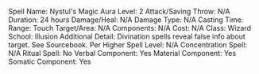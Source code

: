 
Spell Name: Nystul's Magic Aura
Level: 2
Attack/Saving Throw: N/A
Duration: 24 hours
Damage/Heal: N/A
Damage Type: N/A
Casting Time: 
Range: Touch
Target/Area: N/A
Components: N/A
Cost: N/A
Class: Wizard
School: Illusion
Additional Detail: Divination spells reveal false info about target.  See Sourcebook.
Per Higher Spell Level: N/A
Concentration Spell: N/A
Ritual Spell: No
Verbal Component: Yes
Material Component: Yes
Somatic Component: Yes
